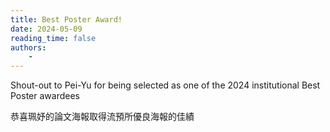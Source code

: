 ```yaml
---
title: Best Poster Award! 
date: 2024-05-09
reading_time: false
authors:
    -
---
```

Shout-out to Pei-Yu for being selected as one of the 2024 institutional Best Poster awardees
<!--more-->
恭喜珮妤的論文海報取得流預所優良海報的佳績

